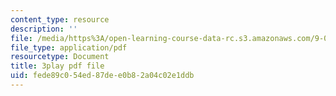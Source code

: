 ```yaml
---
content_type: resource
description: ''
file: /media/https%3A/open-learning-course-data-rc.s3.amazonaws.com/9-00sc-introduction-to-psychology-fall-2011/fede89c054ed87dee0b82a04c02e1ddb_QvK6YdFKMY8.pdf
file_type: application/pdf
resourcetype: Document
title: 3play pdf file
uid: fede89c0-54ed-87de-e0b8-2a04c02e1ddb
---
```


